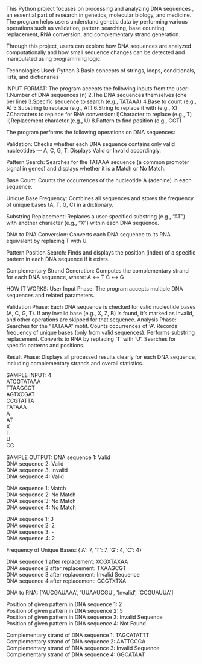 This Python project focuses on processing and analyzing DNA sequences , an essential part of research in genetics, molecular biology, and medicine. The program helps users understand genetic data by performing various operations such as validation, pattern searching, base counting, replacement, RNA conversion, and complementary strand generation.

Through this project, users can explore how DNA sequences are analyzed computationally and how small sequence changes can be detected and manipulated using programming logic.

Technologies Used:
Python 3
Basic concepts of strings, loops, conditionals, lists, and dictionaries

INPUT FORMAT:
The program accepts the following inputs from the user:
1.Number of DNA sequences (n)
2.The DNA sequences themselves (one per line)
3.Specific sequence to search (e.g., TATAAA)
4.Base to count (e.g., A)
5.Substring to replace (e.g., AT)
6.String to replace it with (e.g., X)
7.Characters to replace for RNA conversion:
    i)Character to replace (e.g., T)
    ii)Replacement character (e.g., U)
8.Pattern to find position (e.g., CGT)


The program performs the following operations on DNA sequences:

Validation:
Checks whether each DNA sequence contains only valid nucleotides — A, C, G, T.
    Displays Valid or Invalid accordingly.

Pattern Search:
Searches for the TATAAA sequence (a common promoter signal in genes) and displays whether it is a Match or No Match.

Base Count:
Counts the occurrences of the nucleotide A (adenine) in each sequence.

Unique Base Frequency:
Combines all sequences and stores the frequency of unique bases (A, T, G, C) in a dictionary.

Substring Replacement:
Replaces a user-specified substring (e.g., “AT”) with another character (e.g., “X”) within each DNA sequence.

DNA to RNA Conversion:
Converts each DNA sequence to its RNA equivalent by replacing T with U.

Pattern Position Search:
Finds and displays the position (index) of a specific pattern in each DNA sequence if it exists.

Complementary Strand Generation:
Computes the complementary strand for each DNA sequence, where:
      A ↔ T
      C ↔ G

HOW IT WORKS:
User Input Phase:
The program accepts multiple DNA sequences and related parameters.

Validation Phase:
Each DNA sequence is checked for valid nucleotide bases (A, C, G, T).
If any invalid base (e.g., X, Z, B) is found, it’s marked as Invalid, and other operations are skipped for that sequence.
Analysis Phase:
Searches for the “TATAAA” motif.
Counts occurrences of ‘A’.
Records frequency of unique bases (only from valid sequences).
Performs substring replacement.
Converts to RNA by replacing ‘T’ with ‘U’.
Searches for specific patterns and positions.

Result Phase:
Displays all processed results clearly for each DNA sequence, including complementary strands and overall statistics.

SAMPLE INPUT:
4  
ATCGTATAAA  
TTAAGCGT  
AGTXCGAT  
CCGTATTA  
TATAAA  
A  
AT  
X  
T  
U  
CG

SAMPLE OUTPUT:
DNA sequence 1: Valid  
DNA sequence 2: Valid  
DNA sequence 3: Invalid  
DNA sequence 4: Valid  

DNA sequence 1: Match  
DNA sequence 2: No Match  
DNA sequence 3: No Match  
DNA sequence 4: No Match  

DNA sequence 1: 3  
DNA sequence 2: 2  
DNA sequence 3: -  
DNA sequence 4: 2  

Frequency of Unique Bases: {'A': 7, 'T': 7, 'G': 4, 'C': 4}  

DNA sequence 1 after replacement: XCGXTAXAA  
DNA sequence 2 after replacement: TXAAGCGT  
DNA sequence 3 after replacement: Invalid Sequence  
DNA sequence 4 after replacement: CCGTXTXA  

DNA to RNA: ['AUCGAUAAA', 'UUAAUCGU', 'Invalid', 'CCGUAUUA'] 

Position of given pattern in DNA sequence 1: 2  
Position of given pattern in DNA sequence 2: 5  
Position of given pattern in DNA sequence 3: Invalid Sequence  
Position of given pattern in DNA sequence 4: Not Found  

Complementary strand of DNA sequence 1: TAGCATATTT  
Complementary strand of DNA sequence 2: AATTGCGA  
Complementary strand of DNA sequence 3: Invalid Sequence  
Complementary strand of DNA sequence 4: GGCATAAT  
